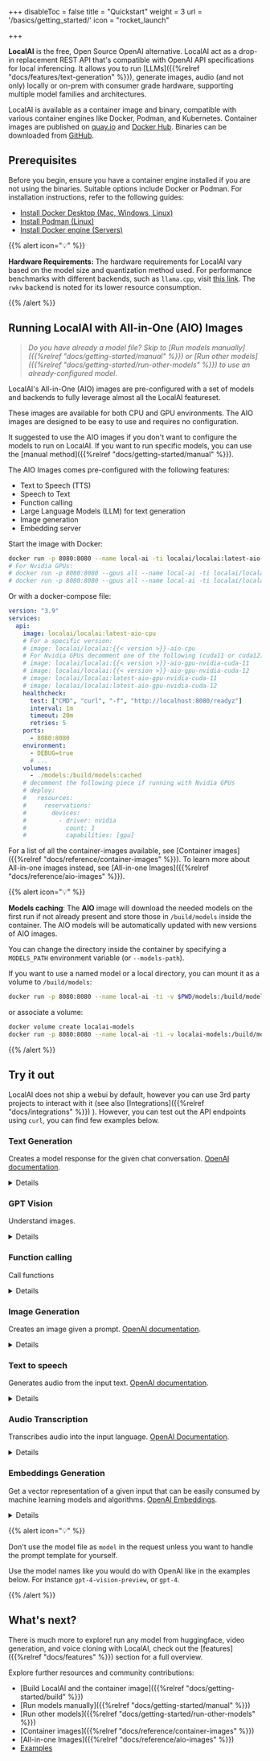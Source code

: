  
+++
disableToc = false
title = "Quickstart"
weight = 3
url = '/basics/getting_started/'
icon = "rocket_launch"

+++

**LocalAI** is the free, Open Source OpenAI alternative. LocalAI act as a drop-in replacement REST API that's compatible with OpenAI API specifications for local inferencing. It allows you to run [LLMs]({{%relref "docs/features/text-generation" %}}), generate images, audio (and not only) locally or on-prem with consumer grade hardware, supporting multiple model families and architectures.

LocalAI is available as a container image and binary, compatible with various container engines like Docker, Podman, and Kubernetes. Container images are published on [quay.io](https://quay.io/repository/go-skynet/local-ai?tab=tags&tag=latest) and [Docker Hub](https://hub.docker.com/r/localai/localai). Binaries can be downloaded from [GitHub](https://github.com/mudler/LocalAI/releases).

## Prerequisites

Before you begin, ensure you have a container engine installed if you are not using the binaries. Suitable options include Docker or Podman. For installation instructions, refer to the following guides:

- [Install Docker Desktop (Mac, Windows, Linux)](https://docs.docker.com/get-docker/)
- [Install Podman (Linux)](https://podman.io/getting-started/installation)
- [Install Docker engine (Servers)](https://docs.docker.com/engine/install/#get-started)

{{% alert icon="💡" %}}

**Hardware Requirements:** The hardware requirements for LocalAI vary based on the model size and quantization method used. For performance benchmarks with different backends, such as `llama.cpp`, visit [this link](https://github.com/ggerganov/llama.cpp#memorydisk-requirements). The `rwkv` backend is noted for its lower resource consumption.

{{% /alert %}}

## Running LocalAI with All-in-One (AIO) Images

> _Do you have already a model file? Skip to [Run models manually]({{%relref "docs/getting-started/manual" %}}) or [Run other models]({{%relref "docs/getting-started/run-other-models" %}}) to use an already-configured model_.

LocalAI's All-in-One (AIO) images are pre-configured with a set of models and backends to fully leverage almost all the LocalAI featureset. 

These images are available for both CPU and GPU environments. The AIO images are designed to be easy to use and requires no configuration.

It suggested to use the AIO images if you don't want to configure the models to run on LocalAI. If you want to run specific models, you can use the [manual method]({{%relref "docs/getting-started/manual" %}}).

The AIO Images comes pre-configured with the following features:
- Text to Speech (TTS)
- Speech to Text
- Function calling
- Large Language Models (LLM) for text generation
- Image generation
- Embedding server


Start the image with Docker:

```bash
docker run -p 8080:8080 --name local-ai -ti localai/localai:latest-aio-cpu
# For Nvidia GPUs:
# docker run -p 8080:8080 --gpus all --name local-ai -ti localai/localai:latest-aio-gpu-nvidia-cuda-11
# docker run -p 8080:8080 --gpus all --name local-ai -ti localai/localai:latest-aio-gpu-nvidia-cuda-12
```


Or with a docker-compose file:

```yaml
version: "3.9"
services:
  api:
    image: localai/localai:latest-aio-cpu
    # For a specific version:
    # image: localai/localai:{{< version >}}-aio-cpu
    # For Nvidia GPUs decomment one of the following (cuda11 or cuda12):
    # image: localai/localai:{{< version >}}-aio-gpu-nvidia-cuda-11
    # image: localai/localai:{{< version >}}-aio-gpu-nvidia-cuda-12
    # image: localai/localai:latest-aio-gpu-nvidia-cuda-11
    # image: localai/localai:latest-aio-gpu-nvidia-cuda-12
    healthcheck:
      test: ["CMD", "curl", "-f", "http://localhost:8080/readyz"]
      interval: 1m
      timeout: 20m
      retries: 5
    ports:
      - 8080:8080
    environment:
      - DEBUG=true
      # ...
    volumes:
      - ./models:/build/models:cached
    # decomment the following piece if running with Nvidia GPUs
    # deploy:
    #   resources:
    #     reservations:
    #       devices:
    #         - driver: nvidia
    #           count: 1
    #           capabilities: [gpu]
```

For a list of all the container-images available, see [Container images]({{%relref "docs/reference/container-images" %}}). To learn more about All-in-one images instead, see [All-in-one Images]({{%relref "docs/reference/aio-images" %}}).

{{% alert icon="💡" %}}

**Models caching**: The **AIO** image will download the needed models on the first run if not already present and store those in `/build/models` inside the container. The AIO models will be automatically updated with new versions of AIO images.

You can change the directory inside the container by specifying a `MODELS_PATH` environment variable (or `--models-path`). 

If you want to use a named model or a local directory, you can mount it as a volume to `/build/models`:

```bash
docker run -p 8080:8080 --name local-ai -ti -v $PWD/models:/build/models localai/localai:latest-aio-cpu
```

or associate a volume:

```bash
docker volume create localai-models
docker run -p 8080:8080 --name local-ai -ti -v localai-models:/build/models localai/localai:latest-aio-cpu
```

{{% /alert %}}

## Try it out

LocalAI does not ship a webui by default, however you can use 3rd party projects to interact with it (see also [Integrations]({{%relref "docs/integrations" %}}) ). However, you can test out the API endpoints using `curl`, you can find few examples below.

### Text Generation

Creates a model response for the given chat conversation. [OpenAI documentation](https://platform.openai.com/docs/api-reference/chat/create).

<details>

```bash
curl http://localhost:8080/v1/chat/completions \
      -H "Content-Type: application/json" \
      -d '{ "model": "gpt-4", "messages": [{"role": "user", "content": "How are you doing?", "temperature": 0.1}] }' 
```

</details>

### GPT Vision

Understand images.

<details>

```bash
curl http://localhost:8080/v1/chat/completions \
    -H "Content-Type: application/json" \
    -d '{ 
        "model": "gpt-4-vision-preview", 
        "messages": [
          {
            "role": "user", "content": [
              {"type":"text", "text": "What is in the image?"},
              {
                "type": "image_url", 
                "image_url": {
                  "url": "https://upload.wikimedia.org/wikipedia/commons/thumb/d/dd/Gfp-wisconsin-madison-the-nature-boardwalk.jpg/2560px-Gfp-wisconsin-madison-the-nature-boardwalk.jpg" 
                }
              }
            ], 
          "temperature": 0.9
          }
        ]
      }' 
```

</details>

### Function calling

Call functions

<details>

```bash
curl https://localhost:8080/v1/chat/completions \
  -H "Content-Type: application/json" \
  -d '{
    "model": "gpt-4",
    "messages": [
      {
        "role": "user",
        "content": "What is the weather like in Boston?"
      }
    ],
    "tools": [
      {
        "type": "function",
        "function": {
          "name": "get_current_weather",
          "description": "Get the current weather in a given location",
          "parameters": {
            "type": "object",
            "properties": {
              "location": {
                "type": "string",
                "description": "The city and state, e.g. San Francisco, CA"
              },
              "unit": {
                "type": "string",
                "enum": ["celsius", "fahrenheit"]
              }
            },
            "required": ["location"]
          }
        }
      }
    ],
    "tool_choice": "auto"
  }'
```

</details>

### Image Generation

Creates an image given a prompt. [OpenAI documentation](https://platform.openai.com/docs/api-reference/images/create).

<details>

```bash
curl http://localhost:8080/v1/images/generations \
      -H "Content-Type: application/json" -d '{
          "prompt": "A cute baby sea otter",
          "size": "256x256"
        }'
```

</details>

### Text to speech


Generates audio from the input text. [OpenAI documentation](https://platform.openai.com/docs/api-reference/audio/createSpeech).

<details>

```bash
curl http://localhost:8080/v1/audio/speech \
  -H "Content-Type: application/json" \
  -d '{
    "model": "tts-1",
    "input": "The quick brown fox jumped over the lazy dog.",
    "voice": "alloy"
  }' \
  --output speech.mp3
```

</details>


### Audio Transcription

Transcribes audio into the input language. [OpenAI Documentation](https://platform.openai.com/docs/api-reference/audio/createTranscription).

<details>

Download first a sample to transcribe:

```bash
wget --quiet --show-progress -O gb1.ogg https://upload.wikimedia.org/wikipedia/commons/1/1f/George_W_Bush_Columbia_FINAL.ogg 
```

Send the example audio file to the transcriptions endpoint :
```bash
curl http://localhost:8080/v1/audio/transcriptions \
    -H "Content-Type: multipart/form-data" \
    -F file="@$PWD/gb1.ogg" -F model="whisper-1"
```

</details>

### Embeddings Generation

Get a vector representation of a given input that can be easily consumed by machine learning models and algorithms. [OpenAI Embeddings](https://platform.openai.com/docs/api-reference/embeddings).

<details>

```bash
curl http://localhost:8080/embeddings \
    -X POST -H "Content-Type: application/json" \
    -d '{ 
        "input": "Your text string goes here", 
        "model": "text-embedding-ada-002"
      }'
```

</details>

{{% alert icon="💡" %}}

Don't use the model file as `model` in the request unless you want to handle the prompt template for yourself.

Use the model names like you would do with OpenAI like in the examples below. For instance `gpt-4-vision-preview`, or `gpt-4`.

{{% /alert %}}

## What's next?

There is much more to explore! run any model from huggingface, video generation, and voice cloning with LocalAI, check out the [features]({{%relref "docs/features" %}}) section for a full overview.

Explore further resources and community contributions:

- [Build LocalAI and the container image]({{%relref "docs/getting-started/build" %}})
- [Run models manually]({{%relref "docs/getting-started/manual" %}})
- [Run other models]({{%relref "docs/getting-started/run-other-models" %}})
- [Container images]({{%relref "docs/reference/container-images" %}})
- [All-in-one Images]({{%relref "docs/reference/aio-images" %}})
- [Examples](https://github.com/mudler/LocalAI/tree/master/examples#examples)
